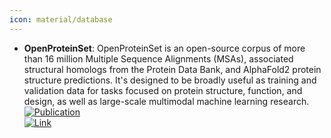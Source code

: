 ```yaml
---
icon: material/database
---
```


- **OpenProteinSet**: OpenProteinSet is an open-source corpus of more than 16 million Multiple Sequence Alignments (MSAs), associated structural homologs from the Protein Data Bank, and AlphaFold2 protein structure predictions. It's designed to be broadly useful as training and validation data for tasks focused on protein structure, function, and design, as well as large-scale multimodal machine learning research.  
	[![Publication](https://img.shields.io/badge/Publication-Citations:0-blue?style=for-the-badge&logo=bookstack)](https://doi.org/10.48550/arXiv.2308.05326)  
	[![Link](https://img.shields.io/badge/Link-online-brightgreen?style=for-the-badge&logo=cachet&logoColor=65FF8F)](https://arxiv.org/abs/2308.05326)  
